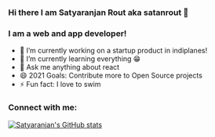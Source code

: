 ### Hi there I am Satyaranjan Rout aka satanrout 👋

### I am a web and app developer!
- 🔭 I’m currently working on a startup product in indiplanes!
- 🌱 I’m currently learning everything 😁
- 💬 Ask me anything about react
- 😄 2021 Goals: Contribute more to Open Source projects
- ⚡ Fun fact: I love to swim

### Connect with me:

[![Satyaranjan's GitHub stats](https://github-readme-stats.vercel.app/api?username=satanrout)](https://github.com/anuraghazra/github-readme-stats)

